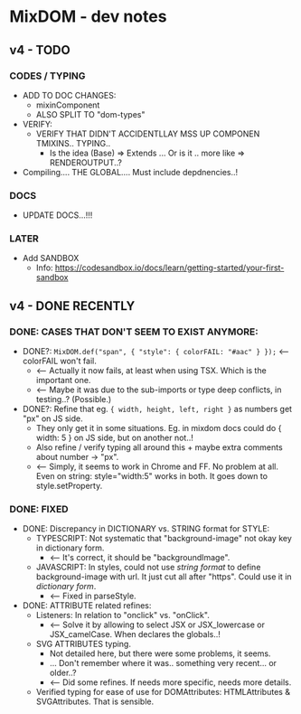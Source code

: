 # MixDOM - dev notes

## v4 - TODO

### CODES / TYPING
- ADD TO DOC CHANGES:
  * mixinComponent
  * ALSO SPLIT TO "dom-types" 
- VERIFY:
  * VERIFY THAT DIDN'T ACCIDENTLLAY MSS UP COMPONEN TMIXINS.. TYPING..
    - Is the idea (Base) => Extends ... Or is it .. more like => RENDEROUTPUT..?
- Compiling.... THE GLOBAL.... Must include depdnencies..!


### DOCS

- UPDATE DOCS...!!!

### LATER

- Add SANDBOX
  - Info: https://codesandbox.io/docs/learn/getting-started/your-first-sandbox


## v4 - DONE RECENTLY

### DONE: CASES THAT DON'T SEEM TO EXIST ANYMORE:
- DONE?: `MixDOM.def("span", { "style": { colorFAIL: "#aac" } });` <-- colorFAIL won't fail.
  - <-- Actually it now fails, at least when using TSX. Which is the important one.
  - <-- Maybe it was due to the sub-imports or type deep conflicts, in testing..? (Possible.)
- DONE?: Refine that eg. `{ width, height, left, right }` as numbers get "px" on JS side.
  - They only get it in some situations. Eg. in mixdom docs could do { width: 5 } on JS side, but on another not..!
  - Also refine / verify typing all around this + maybe extra comments about number -> "px".
  - <-- Simply, it seems to work in Chrome and FF. No problem at all. Even on string: style="width:5" works in both. It goes down to style.setProperty.

### DONE: FIXED
- DONE: Discrepancy in DICTIONARY vs. STRING format for STYLE:
  - TYPESCRIPT: Not systematic that "background-image" not okay key in dictionary form.
    - <-- It's correct, it should be "backgroundImage".
  - JAVASCRIPT: In styles, could not use _string format_ to define background-image with url. It just cut all after "https". Could use it in _dictionary form_.
    - <-- Fixed in parseStyle.
- DONE: ATTRIBUTE related refines:
  - Listeners: In relation to "onclick" vs. "onClick".
    - <-- Solve it by allowing to select JSX or JSX_lowercase or JSX_camelCase. When declares the globals..!
  - SVG ATTRIBUTES typing.
    - Not detailed here, but there were some problems, it seems.
    - ... Don't remember where it was.. something very recent... or older..?
    - <-- Did some refines. If needs more specific, needs more details.
  - Verified typing for ease of use for DOMAttributes: HTMLAttributes & SVGAttributes. That is sensible.

